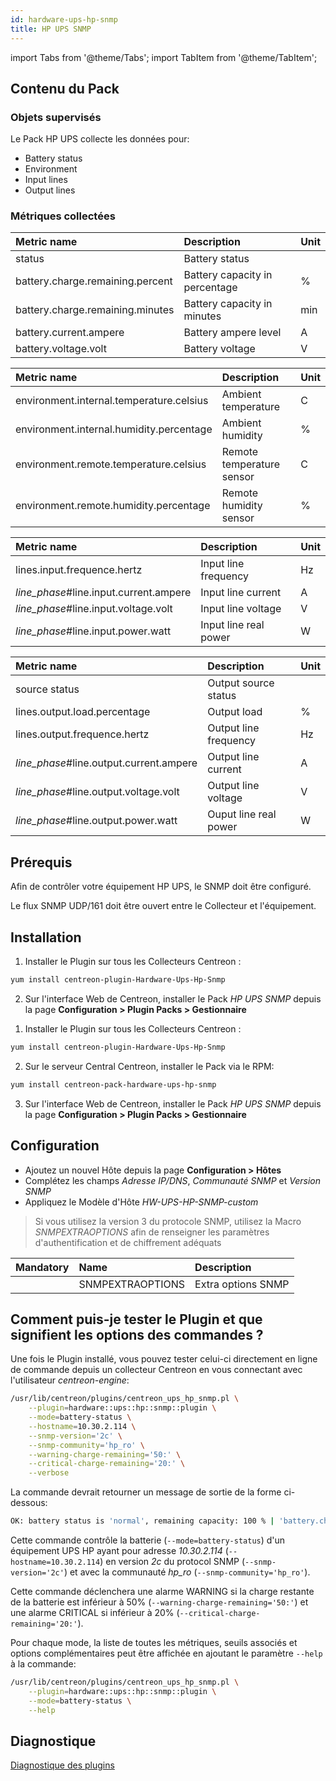```yaml
---
id: hardware-ups-hp-snmp
title: HP UPS SNMP
---
```

import Tabs from '@theme/Tabs';
import TabItem from '@theme/TabItem';


## Contenu du Pack

### Objets supervisés

Le Pack HP UPS collecte les données pour:
* Battery status
* Environment
* Input lines
* Output lines

### Métriques collectées

<Tabs groupId="sync">
<TabItem value="Battery-status" label="Battery-status">

| Metric name                      | Description                    | Unit |
| :------------------------------- | :----------------------------- | :--- |
| status                           | Battery status                 |      |
| battery.charge.remaining.percent | Battery capacity in percentage | %    |
| battery.charge.remaining.minutes | Battery capacity in minutes    | min  |
| battery.current.ampere           | Battery ampere level           | A    |
| battery.voltage.volt             | Battery voltage                | V    |

</TabItem>
<TabItem value="Environment" label="Environment">

| Metric name                              | Description               | Unit  |
| :--------------------------------------- | :------------------------ | :---- |
| environment.internal.temperature.celsius | Ambient temperature       | C     |
| environment.internal.humidity.percentage | Ambient humidity          | %     |
| environment.remote.temperature.celsius   | Remote temperature sensor | C     |
| environment.remote.humidity.percentage   | Remote humidity sensor    | %     |

</TabItem>
<TabItem value="Input-lines" label="Input-lines">

| Metric name                              | Description           | Unit  |
| :--------------------------------------- | :-------------------- | :---- |
| lines.input.frequence.hertz              | Input line frequency  | Hz    |
| *line\_phase*\#line.input.current.ampere | Input line current    | A     |
| *line\_phase*\#line.input.voltage.volt   | Input line voltage    | V     |
| *line\_phase*\#line.input.power.watt     | Input line real power | W     |

</TabItem>
<TabItem value="Output-lines" label="Output-lines">

| Metric name                               | Description           | Unit  |
| :---------------------------------------- | :-------------------- | :---- |
| source status                             | Output source status  |       |
| lines.output.load.percentage              | Output load           | %     |
| lines.output.frequence.hertz              | Output line frequency | Hz    |
| *line\_phase*\#line.output.current.ampere | Output line current   | A     |
| *line\_phase*\#line.output.voltage.volt   | Output line voltage   | V     |
| *line\_phase*\#line.output.power.watt     | Ouput line real power | W     |

</TabItem>
</Tabs>

## Prérequis

Afin de contrôler votre équipement HP UPS, le SNMP doit être configuré. 

Le flux SNMP UDP/161 doit être ouvert entre le Collecteur et l'équipement.

## Installation

<Tabs groupId="sync">
<TabItem value="Online IMP Licence & IT-100 Editions" label="Online IMP Licence & IT-100 Editions">

1. Installer le Plugin sur tous les Collecteurs Centreon :

```bash
yum install centreon-plugin-Hardware-Ups-Hp-Snmp
```

2. Sur l'interface Web de Centreon, installer le Pack *HP UPS SNMP* depuis la page **Configuration > Plugin Packs > Gestionnaire**

</TabItem>
<TabItem value="Offline IMP License" label="Offline IMP License">

1. Installer le Plugin sur tous les Collecteurs Centreon :

```bash
yum install centreon-plugin-Hardware-Ups-Hp-Snmp
```

2. Sur le serveur Central Centreon, installer le Pack via le RPM:

```bash
yum install centreon-pack-hardware-ups-hp-snmp
```

3. Sur l'interface Web de Centreon, installer le Pack *HP UPS SNMP* depuis la page **Configuration > Plugin Packs > Gestionnaire**

</TabItem>
</Tabs>

## Configuration

* Ajoutez un nouvel Hôte depuis la page **Configuration > Hôtes**
* Complétez les champs *Adresse IP/DNS*, *Communauté SNMP* et *Version SNMP*
* Appliquez le Modèle d'Hôte *HW-UPS-HP-SNMP-custom*

> Si vous utilisez la version 3 du protocole SNMP, utilisez la Macro *SNMPEXTRAOPTIONS* afin de renseigner les paramètres
> d'authentification et de chiffrement adéquats

| Mandatory   | Name                    | Description                       |
| :---------- | :---------------------- | :---------------------------------|
|             | SNMPEXTRAOPTIONS        | Extra options SNMP                |

## Comment puis-je tester le Plugin et que signifient les options des commandes ?

Une fois le Plugin installé, vous pouvez tester celui-ci directement en ligne de commande
depuis un collecteur Centreon en vous connectant avec l'utilisateur *centreon-engine*:

```bash
/usr/lib/centreon/plugins/centreon_ups_hp_snmp.pl \
    --plugin=hardware::ups::hp::snmp::plugin \
    --mode=battery-status \
    --hostname=10.30.2.114 \
    --snmp-version='2c' \
    --snmp-community='hp_ro' \
    --warning-charge-remaining='50:' \
    --critical-charge-remaining='20:' \
    --verbose
```

La commande devrait retourner un message de sortie de la forme ci-dessous:

```bash
OK: battery status is 'normal', remaining capacity: 100 % | 'battery.charge.remaining.percent'=100%;50:;20:;0;100 'battery.voltage.volt'=2.2V;;;;
```

Cette commande contrôle la batterie (```--mode=battery-status```) d'un équipement UPS HP ayant pour adresse *10.30.2.114* (```--hostname=10.30.2.114```) 
en version *2c* du protocol SNMP (```--snmp-version='2c'```) et avec la communauté *hp_ro* (```--snmp-community='hp_ro'```).

Cette commande déclenchera une alarme WARNING si la charge restante de la batterie est inférieur à 50% (```--warning-charge-remaining='50:'```)
et une alarme CRITICAL si inférieur à 20% (```--critical-charge-remaining='20:'```).

Pour chaque mode, la liste de toutes les métriques, seuils associés et options complémentaires peut être affichée
en ajoutant le paramètre ```--help``` à la commande:

```bash
/usr/lib/centreon/plugins/centreon_ups_hp_snmp.pl \
    --plugin=hardware::ups::hp::snmp::plugin \
    --mode=battery-status \
    --help
```

## Diagnostique

[Diagnostique des plugins](../tutorials/troubleshooting-plugins)
